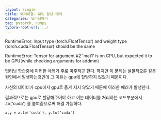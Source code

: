 ```yaml
---
layout: single
title: 에러해결- GPU 할당 에러
categories: 딥러닝에러
tag: pytorch, numpy
typora-root-url: ../
---
```


RuntimeError: Input type (torch.FloatTensor) and weight type (torch.cuda.FloatTensor) should be the same

RuntimeError: Tensor for argument #2 'mat1' is on CPU, but expected it to be GPU(while checking arguments for addmm)

딥러닝 학습중에 이러한 에러가 주로 마주하곤 한다. 
하지만 이 문제는 실질적으론 같은 원인에서 발생하는것인데 그 이유는 gpu에 할당하지 않았기 때문이다. 

자신의 데이터가 cpu에서 gpu로 옮겨 지지 않았기 때문에 이러한 에러가 발생한다. 

결과적으로는 gpu로 할당해주어야 하고 이는 데이터를 처리하는 코드부분에서 .to('cuda') 를 붙여줌으로써 해결 가능하다.


`x,y = x.to('cuda'), y.to('cuda')`